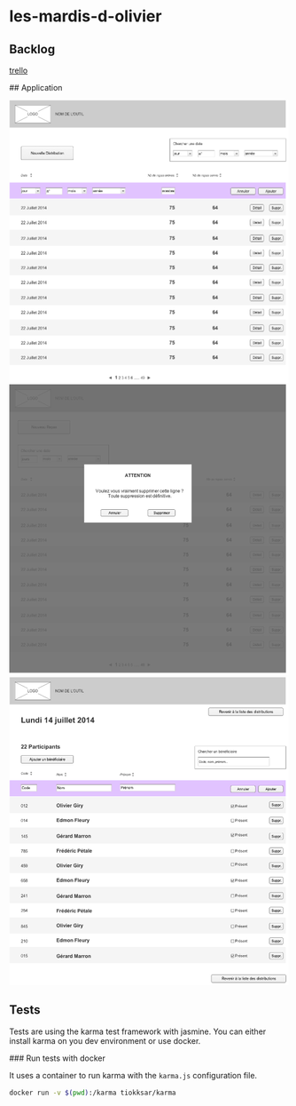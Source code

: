 les-mardis-d-olivier
====================

## Backlog

[trello](https://trello.com/b/hlFnNTi4/resto-du-coeur)

## Application

![home](doc/home.png)
![page_1](doc/page_1.png)
![page_2](doc/page_2.png)

## Tests

Tests are using the karma test framework with jasmine. You can either install karma on you dev environment or use docker.

### Run tests with docker

It uses a container to run karma with the `karma.js` configuration file.

```sh
docker run -v $(pwd):/karma tiokksar/karma
```
